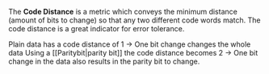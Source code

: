 The **Code Distance** is a metric which conveys the minimum distance (amount of bits to change) so that any two different code words match. The code distance is a great indicator for error tolerance.

Plain data has a code distance of 1 -> One bit change changes the whole data
Using a [[Paritybit|parity bit]] the code distance becomes 2 -> One bit change in the data also results in the parity bit to change.
